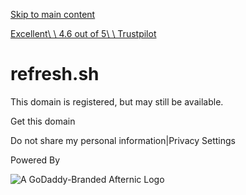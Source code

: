 [Skip to main content](https://www.afternic.com/forsale/refresh.sh?utm_source=TDFS_DASLNC&utm_medium=parkedpages&utm_campaign=x_corp_tdfs-daslnc_base&traffic_type=TDFS_DASLNC&traffic_id=daslnc&#main)

[Excellent\\
\\
4.6 out of 5\\
\\
Trustpilot](https://www.trustpilot.com/review/godaddy.com)

# refresh.sh

This domain is registered, but may still be available.

Get this domain

Do not share my personal information\|Privacy Settings

Powered By

![A GoDaddy-Branded Afternic Logo](https://www.afternic.com/forsale/_next/imgs/afternic/AfternicLogo.svg)